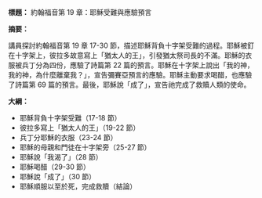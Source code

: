 **標題：** 約翰福音第 19 章：耶穌受難與應驗預言

**摘要：**

講員探討約翰福音第 19 章 17-30 節，描述耶穌背負十字架受難的過程。耶穌被釘在十字架上，彼拉多故意寫上「猶太人的王」，引發猶太祭司長的不滿。耶穌的衣服被兵丁分為四份，應驗了詩篇第 22 篇的預言。耶穌在十字架上說出「我的神，我的神，為什麼離棄我？」，宣告彌賽亞預言的應驗。耶穌主動要求喝醋，也應驗了詩篇第 69 篇的預言。最後，耶穌說「成了」，宣告祂完成了救贖人類的使命。

**大綱：**

* 耶穌背負十字架受難（17-18 節）
* 彼拉多寫上「猶太人的王」（19-22 節）
* 兵丁分耶穌的衣服（23-24 節）
* 耶穌的母親和門徒在十字架旁（25-27 節）
* 耶穌說「我渴了」（28 節）
* 耶穌喝醋（29-30 節）
* 耶穌說「成了」（30 節）
* 耶穌順服以至於死，完成救贖（結論）